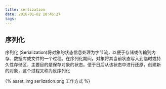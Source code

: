 ```yaml
---
title: serlization
date: 2018-01-02 10:46:27
tags:
---
```


## 序列化

序列化 (Serialization)将对象的状态信息处理为字节流，以便于存储或传输到内存、数据库或文件的一个过程。在序列化期间，对象将其当前状态写入到临时或持久性存储区，主要目的是保存对象的状态。便于日后从该状态中进行还原，创建新的对象，这个过程又称为反序列化

{% asset_img serlization.png 工作方式 %}